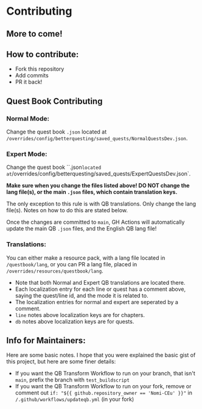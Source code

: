 # Contributing

## More to come!

## How to contribute:
- Fork this repository
- Add commits
- PR it back!

## Quest Book Contributing
### Normal Mode:
Change the quest book `.json` located at `/overrides/config/betterquesting/saved_quests/NormalQuestsDev.json`.

### Expert Mode:
Change the quest book ``.json` located at `/overrides/config/betterquesting/saved_quests/ExpertQuestsDev.json`.

**Make sure when you change the files listed above! DO NOT change the lang file(s), or the main `.json` files, which contain translation keys.**

The only exception to this rule is with QB translations. Only change the lang file(s). Notes on how to do this are stated below.

Once the changes are committed to `main`, GH Actions will automatically update the main QB `.json` files, and the English QB lang file!

### Translations:
You can either make a resource pack, with a lang file located in `/questbook/lang`, or you can PR a lang file, placed in `/overrides/resources/questbook/lang`. 
- Note that both Normal and Expert QB translations are located there.
- Each localization entry for each line or quest has a comment above, saying the quest/line id, and the mode it is related to.
- The localization entries for normal and expert are seperated by a comment.
- `line` notes above localization keys are for chapters.
- `db` notes above localization keys are for quests.

## Info for Maintainers:
Here are some basic notes. I hope that you were explained the basic gist of this project, but here are some finer details:
- If you want the QB Transform Workflow to run on your branch, that isn't `main`, prefix the branch with `test_buildscript`
- If you want the QB Transform Workflow to run on your fork, remove or comment out `if: "${{ github.repository_owner == 'Nomi-CEu' }}"` in `/.github/workflows/updateqb.yml` (in your fork)
